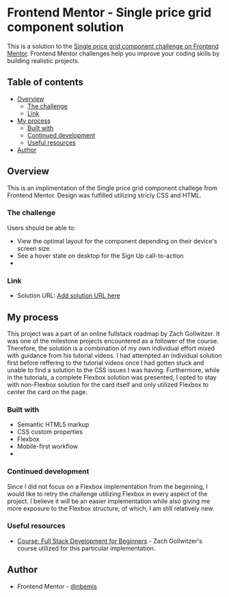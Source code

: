 # Frontend Mentor - Single price grid component solution

This is a solution to the [Single price grid component challenge on Frontend Mentor](https://www.frontendmentor.io/challenges/single-price-grid-component-5ce41129d0ff452fec5abbbc). Frontend Mentor challenges help you improve your coding skills by building realistic projects. 

## Table of contents

- [Overview](#overview)
  - [The challenge](#the-challenge)
  - [Link](#link)
- [My process](#my-process)
  - [Built with](#built-with)
  - [Continued development](#continued-development)
  - [Useful resources](#useful-resources)
- [Author](#author)

## Overview
This is an implimentation of the Single price grid component challege from Frontend Mentor. Design was fulfilled utilizing stricly CSS and HTML.

### The challenge

Users should be able to:

- View the optimal layout for the component depending on their device's screen size
- See a hover state on desktop for the Sign Up call-to-action
- 
### Link

- Solution URL: [Add solution URL here](https://nbemis.github.io/Pricing_Card_Frontend_Mentor/)

## My process
This project was a part of an online fullstack roadmap by Zach Gollwitzer. It was one of the milestone projects encountered as a follower of the course. Therefore, the solution is a combination of my own individual effort mixed with guidance from his tutorial videos. I had attempted an individual solution first before reffering to the tutorial videos once I had gotten stuck and unable to find a solution to the CSS issues I was having. Furthermore, while in the tutorials, a complete Flexbox solution was presented, I opted to stay with non-Flexbox solution for the card itself and only utilized Flexbox to center the card on the page.

### Built with

- Semantic HTML5 markup
- CSS custom properties
- Flexbox
- Mobile-first workflow
- 
### Continued development
Since I did not focus on a Flexbox implementation from the beginning, I would like to retry the challenge utilizing Flexbox in every aspect of the project. I believe it will be an easier implementation while also giving me more exposure to the Flexbox structure; of which, I am still relatively new. 

### Useful resources

- [Course: Full Stack Development for Beginners](https://www.youtube.com/playlist?list=PLYQSCk-qyTW37zDPzcAyzCsnypFQrhUcq) - Zach Gollwitzer's course utilized for this   particular implementation. 

## Author
- Frontend Mentor - [@nbemis](https://www.frontendmentor.io/profile/nbemis)

